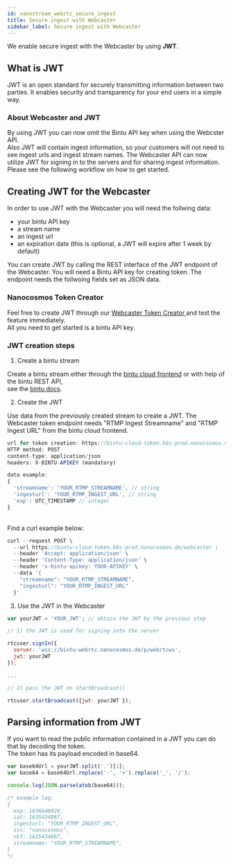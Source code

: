 ```yaml
---
id: nanostream_webrtc_secure_ingest
title: Secure ingest with Webcaster
sidebar_label: Secure ingest with Webcaster
---
```


We enable secure ingest with the Webcaster by using <b>JWT</b>.<br>

## What is JWT

JWT is an open standard for securely transmitting information between two parties.
It enables security and transparency for your end users in a simple way.<br>

### About Webcaster and JWT

By using JWT you can now omit the Bintu API key when using the Webcster API.<br>
Also JWT will contain ingest information, so your customers will not need to see ingest urls
and ingest stream names.
The Webcaster API can now utilize JWT for signing in to the servers and for sharing ingest information. Please see the following workflow on how to get started.

## Creating JWT for the Webcaster

In order to use JWT with the Webcaster you will need the follwing data:

- your bintu API key
- a stream name
- an ingest url
- an expiration date (this is optional, a JWT will expire after 1 week by default)

You can create JWT by calling the REST interface of the JWT endpoint of the Webcaster.
You will need a Bintu API key for creating token.
The endpoint needs the follwoing fields set as JSON data.

### Nanocosmos Token Creator

Feel free to create JWT through our [Webcaster Token Creator
](https://bintu-helpers.nanocosmos.de/webcaster-helper) and test the feature immediately.<br>
All you need to get started is a bintu API key.

### JWT creation steps

1) Create a bintu stream

Create a bintu stream either through the [bintu cloud frontend](https://bintu-cloud-frontend.nanocosmos.de/) or with help of the bintu REST API,<br>see the [bintu docs](../cloud/bintu_api).

2) Create the JWT

Use data from the previously created stream to create a JWT. The Webcaster token endpoint needs
"RTMP Ingest Streamname" and "RTMP Ingest URL" from the bintu cloud frontend.

```js
url for token creation: https://bintu-cloud-token.k8s-prod.nanocosmos.de/webcaster
HTTP method: POST
content-type: application/json
headers: X-BINTU-APIKEY (mandatory)

data example:
{
  'streamname': 'YOUR_RTMP_STREAMNAME', // string
  'ingesturl': 'YOUR_RTMP_INGEST_URL', // string
  'exp': UTC_TIMESTAMP // integer
}
```

<br>
Find a curl example below:

```js
curl --request POST \
  --url https://bintu-cloud-token.k8s-prod.nanocosmos.de/webcaster \
  --header 'Accept: application/json' \
  --header 'Content-Type: application/json' \
  --header 'x-bintu-apikey: YOUR-APIKEY' \
  --data '{
    "streamname": "YOUR_RTMP_STREAMNAME",
    "ingesturl": "YOUR_RTMP_INGEST_URL"
  }'
```

3) Use the JWT in the Webcaster

```js
var yourJWT = 'YOUR_JWT'; // obtain the JWT by the previous step

// 1) the JWT is used for signing into the server

rtcuser.signIn({
  server: 'wss://bintu-webrtc.nanocosmos.de/p/webrtcws',
  jwt: yourJWT
});

...

// 2) pass the JWT on startBroadcast()

rtcuser.startBroadcast({jwt: yourJWT });
```

## Parsing information from JWT

If you want to read the public information contained in a JWT you can do that by decoding the token.<br>
The token has its payload encoded in base64.

```js
var base64Url = yourJWT.split('.')[1];
var base64 = base64Url.replace('-', '+').replace('_', '/');

console.log(JSON.parse(atob(base64)));

/* example log:
{
  exp: 1636648020,
  iat: 1635434867,
  ingesturl: "YOUR_RTMP_INGEST_URL",
  iss: "nanocosmos",
  nbf: 1635434867,
  streamname: "YOUR_RTMP_STREAMNAME",
}
*/
```